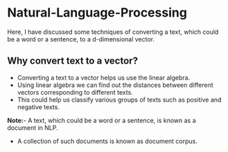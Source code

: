 # Natural-Language-Processing
Here, I have discussed some techniques of converting a text, which could be a word or a sentence, to a d-dimensional vector.

## Why convert text to a vector?
- Converting a text to a vector helps us use the linear algebra.
- Using linear algebra we can find out the distances between different vectors corresponding to different texts.
- This could help us classify various groups of texts such as positive and negative texts.


**Note:**- A text, which could be a word or a sentence, is known as a document in NLP.
- A collection of such documents is known as document corpus.
